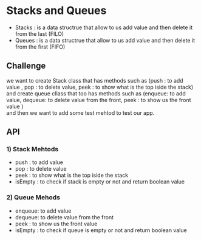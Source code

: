 # Stacks and Queues
* Stacks : is a data structrue that allow to us add value and then delete it from the last (FILO)  
* Queues : is a data structrue that allow to us add value and then delete it from the first (FIFO)
## Challenge
we want to create Stack class that has  methods such as (push : to add value , pop : to delete value, peek : to show what is the top iside the stack)  
and create queue cllass that too has methods such as (enqueue: to add value, dequeue: to delete value from the front, peek : to show us the front value )  
and then we want to add some test mehtod to test our app.

## API
### 1) Stack Mehtods  
* push : to add value   
*  pop : to delete value   
*  peek : to show what is the top iside the stack
* isEmpty : to check if stack is empty or not and return boolean value
### 2) Queue Mehods
* enqueue: to add value    
* dequeue: to delete value from the front   
* peek : to show us the front value
* isEmpty : to check if queue is empty or not and return boolean value
